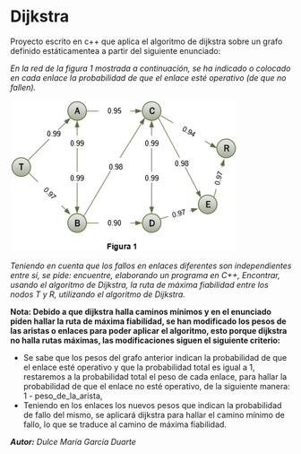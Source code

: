 # Dijkstra
Proyecto escrito en c++ que aplica el algoritmo de dijkstra sobre un grafo definido estáticamentea a partir del siguiente enunciado:

 *En la red de la figura 1 mostrada a continuación, se ha indicado o colocado en cada enlace la probabilidad de que el enlace esté operativo (de que no fallen).*
 
 ![grafo](https://raw.githubusercontent.com/dulcedmgd/dijkstra/master/grafo.png)
 
 *Teniendo en cuenta que los fallos en enlaces diferentes son independientes entre sí, se pide: encuentre, elaborando un programa en C++, Encontrar, usando el algoritmo de Dijkstra, la ruta de máxima fiabilidad entre los nodos T y R, utilizando el algoritmo de Dijkstra.*
 
 **Nota: Debido a que dijkstra halla caminos mínimos y en el enunciado piden hallar la ruta de máxima fiabilidad, se han modificado los pesos de las aristas o enlaces para poder aplicar el algoritmo, esto porque dijkstra no halla rutas máximas, las modificaciones siguen el siguiente criterio:**
 
 * Se sabe que los pesos del grafo anterior indican la probabilidad de que el enlace esté operativo y que la probabilidad total es igual a 1, restaremos a la probabilidad total el peso de cada enlace, para hallar la probabilidad de que el enlace no esté operativo, de la siguiente manera: 1 - peso_de_la_arista,
 * Teniendo en los enlaces los nuevos pesos que indican la probabilidad de fallo del mismo, se aplicará dijkstra para hallar el camino mínimo de fallo, lo que se traduce al camino de máxima fiabilidad.
 
 
 ***Autor:** Dulce María García Duarte*
